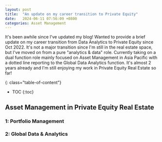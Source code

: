 ```yaml
---
layout: post
title:  "An update on my career transition to Private Equity"
date:   2024-06-11 07:56:09 +0800
categories: Asset Management
---
```


It's been awhile since I've updated my blog! Wanted to provide a brief update on my career transition from Data Analytics to Private Equity since Oct 2022. It's not a major transition since I'm still in the real estate space, but I've moved on from a pure "analytics & data" role. Currently taking on a dual function role mainly focused on Asset Management in Asia Pacific with a dotted line reporting to the Global Data Analytics function. It's almost 2 years already and I'm still enjoying my work in Private Equity Real Estate so far!     

{: class="table-of-content"}
* TOC
{:toc}

## Asset Management in Private Equity Real Estate


### 1: Portfolio Management


### 2: Global Data & Analytics
